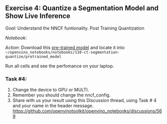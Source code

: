 ## Exercise 4: Quantize a Segmentation Model and Show Live Inference

_Goal_: Understand the NNCF funtionality. Post Training Quantization

_Notebook_: 

_Action_: 
Download this [pre-trained model](https://github.com/paularamo/cvpr-2022/blob/gh-pages/unet_kits19_state_dict.pth) and locate it into ```~/openvino_notebooks/notebooks/110-ct-segmentation-quantize/pretrained_model```

Run all cells and see the perfomance on your laptop.

### Task #4:

1. Change the device to GPU or MULTI.
2. Remember you should change the nncf_config.
3. Share with us your result using this Discussion thread, using Task # 4 and your name in the header message.
https://github.com/openvinotoolkit/openvino_notebooks/discussions/569



